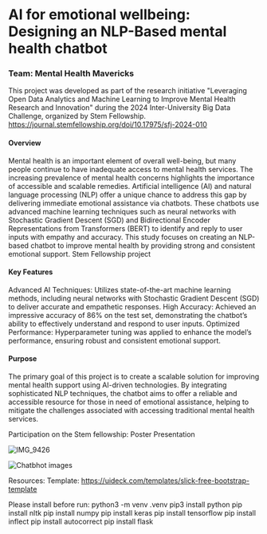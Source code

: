 # AI for emotional wellbeing: Designing an NLP-Based mental health chatbot	
### Team: Mental Health Mavericks

This project was developed as part of the research initiative "Leveraging Open Data Analytics and Machine Learning to Improve Mental Health Research and Innovation" during the 2024 Inter-University Big Data Challenge, organized by Stem Fellowship.
https://journal.stemfellowship.org/doi/10.17975/sfj-2024-010

#### Overview
Mental health is an important element of overall well-being, but many people continue to have inadequate access to mental health services. The increasing prevalence of mental health concerns highlights the importance of accessible and scalable remedies. Artificial intelligence (AI) and natural language processing (NLP) offer a unique chance to address this gap by delivering immediate emotional assistance via chatbots. These chatbots use advanced machine learning techniques such as neural networks with Stochastic Gradient Descent (SGD) and Bidirectional Encoder Representations from Transformers (BERT) to identify and reply to user inputs with empathy and accuracy. This study focuses on creating an NLP-based chatbot to improve mental health by providing strong and consistent emotional support.
Stem Fellowship project

#### Key Features
Advanced AI Techniques: Utilizes state-of-the-art machine learning methods, including neural networks with Stochastic Gradient Descent (SGD) to deliver accurate and empathetic responses.
High Accuracy: Achieved an impressive accuracy of 86% on the test set, demonstrating the chatbot’s ability to effectively understand and respond to user inputs.
Optimized Performance: Hyperparameter tuning was applied to enhance the model’s performance, ensuring robust and consistent emotional support.

#### Purpose
The primary goal of this project is to create a scalable solution for improving mental health support using AI-driven technologies. By integrating sophisticated NLP techniques, the chatbot aims to offer a reliable and accessible resource for those in need of emotional assistance, helping to mitigate the challenges associated with accessing traditional mental health services.


Participation on the Stem fellowship: Poster Presentation

![IMG_9426](https://github.com/user-attachments/assets/ed06fa66-2d55-4389-a6ee-58d8a5f637d8)


![Chatbhot images](https://github.com/raemilcf/chatbotMentalHealth/assets/169390034/6446d3a6-4ed0-4a69-9c82-04406569edff)







Resources:
Template:
https://uideck.com/templates/slick-free-bootstrap-template


Please install before run:
python3 -m venv .venv
pip3 install python
pip install nltk 
pip install numpy 
pip install keras
pip install tensorflow
pip install inflect
pip install autocorrect
pip install flask


